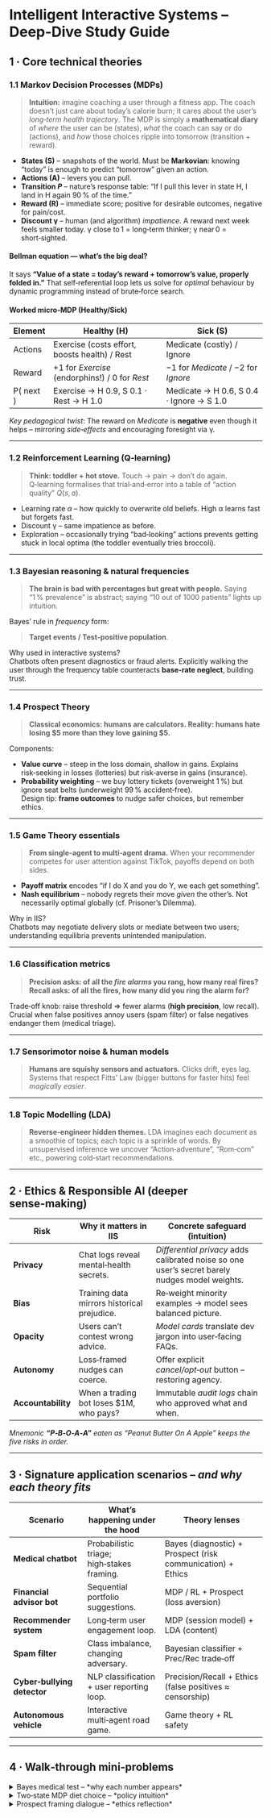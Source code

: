 # Intelligent Interactive Systems – **Deep‑Dive Study Guide**



## 1 · Core technical theories

### 1.1 Markov Decision Processes (MDPs)

> **Intuition:** imagine coaching a user through a fitness app.  The coach doesn’t just care about today’s calorie burn; it cares about the user’s *long‑term health trajectory*.  The MDP is simply a **mathematical diary** of *where* the user can be (states), *what* the coach can say or do (actions), and *how* those choices ripple into tomorrow (transition + reward).

* **States (S)** – snapshots of the world.  Must be **Markovian**: knowing “today” is enough to predict “tomorrow” given an action.  
* **Actions (A)** – levers you can pull.  
* **Transition $P$** – nature’s response table: “If I pull this lever in state H, I land in H again 90 % of the time.”  
* **Reward (R)** – immediate score; positive for desirable outcomes, negative for pain/cost.  
* **Discount γ** – human (and algorithm) *impatience*.  A reward next week feels smaller today.  γ close to 1 = long‑term thinker; γ near 0 = short‑sighted.

#### Bellman equation — what’s the big deal?

It says **“Value of a state = today’s reward + tomorrow’s value, properly folded in.”**  That self‑referential loop lets us solve for *optimal* behaviour by dynamic programming instead of brute‑force search.

#### Worked micro‑MDP (Healthy/Sick)

| Element   | Healthy (H)                                          | Sick (S)                              |
|-----------|------------------------------------------------------|---------------------------------------|
| Actions   | Exercise (costs effort, boosts health) / Rest        | Medicate (costly) / Ignore            |
| Reward    | +1 for *Exercise* (endorphins!) / 0 for *Rest*       | −1 for *Medicate* / −2 for *Ignore*   |
| P( next ) | Exercise → H 0.9, S 0.1 · Rest → H 1.0               | Medicate → H 0.6, S 0.4 · Ignore → S 1.0 |

*Key pedagogical twist*: The reward on *Medicate* is **negative** even though it helps – mirroring *side‑effects* and encouraging foresight via γ.

---

### 1.2 Reinforcement Learning (Q‑learning)

> **Think: toddler + hot stove.**  Touch → pain → don’t do again.  Q‑learning formalises that trial‑and‑error into a table of “action quality” $Q(s,a)$.

* Learning rate $α$ – how quickly to overwrite old beliefs.  High α learns fast but forgets fast.  
* Discount γ – same impatience as before.  
* Exploration – occasionally trying “bad‑looking” actions prevents getting stuck in local optima (the toddler eventually tries broccoli).

---

### 1.3 Bayesian reasoning & natural frequencies

> **The brain is bad with percentages but great with people.**  Saying “1 % prevalence” is abstract; saying “10 out of 1000 patients” lights up intuition.

Bayes’ rule in *frequency* form:

> **Target events / Test‑positive population**.

Why used in interactive systems?  
Chatbots often present diagnostics or fraud alerts.  Explicitly walking the user through the frequency table counteracts **base‑rate neglect**, building trust.

---

### 1.4 Prospect Theory

> **Classical economics: humans are calculators. Reality: humans hate losing \$5 more than they love gaining \$5.**

Components:

* **Value curve** – steep in the loss domain, shallow in gains.  Explains risk‑seeking in losses (lotteries) but risk‑averse in gains (insurance).
* **Probability weighting** – we buy lottery tickets (overweight 1 %) but ignore seat belts (underweight 99 % accident‑free).  
Design tip: **frame outcomes** to nudge safer choices, but remember ethics.

---

### 1.5 Game Theory essentials

> **From single‑agent to multi‑agent drama.**  When your recommender competes for user attention against TikTok, payoffs depend on both sides.

* **Payoff matrix** encodes “if I do X and you do Y, we each get something”.  
* **Nash equilibrium** – nobody regrets their move *given* the other’s.  Not necessarily optimal globally (cf. Prisoner’s Dilemma).

Why in IIS?  
Chatbots may negotiate delivery slots or mediate between two users; understanding equilibria prevents unintended manipulation.

---

### 1.6 Classification metrics

> **Precision asks: of all the *fire alarms* you rang, how many real fires?**  
> **Recall asks: of all the fires, how many did you ring the alarm for?**

Trade‑off knob: raise threshold ⇒ fewer alarms (**high precision**, low recall).  
Crucial when false positives annoy users (spam filter) or false negatives endanger them (medical triage).

---

### 1.7 Sensorimotor noise & human models

> **Humans are squishy sensors and actuators.**  Clicks drift, eyes lag.  Systems that respect Fitts’ Law (bigger buttons for faster hits) feel *magically easier*.

---

### 1.8 Topic Modelling (LDA)

> **Reverse‑engineer hidden themes.**  LDA imagines each document as a smoothie of topics; each topic is a sprinkle of words.  By unsupervised inference we uncover “Action‑adventure”, “Rom‑com” etc., powering cold‑start recommendations.

---

## 2 · Ethics & Responsible AI (deeper sense‑making)

| Risk | Why it matters in IIS | Concrete safeguard (intuition) |
|------|-----------------------|--------------------------------|
| **Privacy** | Chat logs reveal mental‑health secrets. | *Differential privacy* adds calibrated noise so one user’s secret barely nudges model weights. |
| **Bias** | Training data mirrors historical prejudice. | Re‑weight minority examples → model sees balanced picture. |
| **Opacity** | Users can’t contest wrong advice. | *Model cards* translate dev jargon into user‑facing FAQs. |
| **Autonomy** | Loss‑framed nudges can coerce. | Offer explicit *cancel/opt‑out* button – restoring agency. |
| **Accountability** | When a trading bot loses \$1M, who pays? | Immutable *audit logs* chain who approved what and when. |

*Mnemonic **“P‑B‑O‑A‑A”** eaten as “Peanut Butter On A Apple” keeps the five risks in order.*

---

## 3 · Signature application scenarios – *and why each theory fits*

| Scenario | What’s happening under the hood | Theory lenses |
|----------|---------------------------------|---------------|
| **Medical chatbot** | Probabilistic triage; high‑stakes framing. | Bayes (diagnostic) + Prospect (risk communication) + Ethics |
| **Financial advisor bot** | Sequential portfolio suggestions. | MDP / RL + Prospect (loss aversion) |
| **Recommender system** | Long‑term user engagement loop. | MDP (session model) + LDA (content) |
| **Spam filter** | Class imbalance, changing adversary. | Bayesian classifier + Prec/Rec trade‑off |
| **Cyber‑bullying detector** | NLP classification + user reporting loop. | Precision/Recall + Ethics (false positives ≈ censorship) |
| **Autonomous vehicle** | Interactive multi‑agent road game. | Game theory + RL safety |

---

## 4 · Walk‑through mini‑problems

<details>
<summary>Bayes medical test – *why each number appears*</summary>

1. **Prior** 1 % → imagine *10 infected* in a crowd of 1000.  
2. **Sensitivity** 80 % → test catches 80 % of those → 8 TP.  
3. **False‑positive rate** 9 % → out of 990 healthy, 89 scream *positive*.  
4. **Posterior** 8 / 97 = 8.2 %.  *Despite a scary “positive”, odds of actually being sick are still low.*  
5. **UX insight:** Always pair result with “Next steps” to avoid panic.
</details>

<details>
<summary>Two‑state MDP diet choice – *policy intuition*</summary>

*States* Hungry (H), Full (F).  
*Actions* Eat (E), Skip (S).  
Rewards: E when H = +3 (satisfaction), S when H = −2 (hangry), etc.

> **γ effect:** High γ encourages occasional fasting (long‑term weight loss), low γ chases immediate satiety.

Compute $V$ quickly, then explain *why* the greedy policy alternates E and S.
</details>

<details>
<summary>Prospect framing dialogue – *ethics reflection*</summary>

Explain how switching from “85 % chance to keep £100” to “15 % chance to lose £100” flips user choice *because* of the steeper loss slope.  Then ask: **Should we do this?**  Ethical critique scores marks.
</details>

